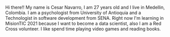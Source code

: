 Hi there!!
My name is Cesar Navarro, I am  27 years old and I live in Medellin, Colombia.
I am a psychologist from University of Antioquia and a Technologist in software development from SENA.
Right now I'm learning in MisionTIC 2021 because I want to become  a data scientist, also I am a Red Cross volunteer.
I like spend time playing video games and reading books.
